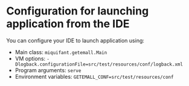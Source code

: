 # Configuration for launching application from the IDE
You can configure your IDE to launch application using:
- Main class: `miquifant.getemall.Main`
- VM options: `-Dlogback.configurationFile=src/test/resources/conf/logback.xml`
- Program arguments: `serve`
- Environment variables: `GETEMALL_CONF=src/test/resources/conf`
